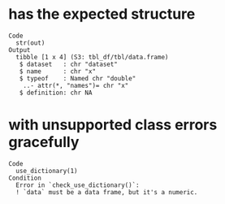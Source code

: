 # has the expected structure

    Code
      str(out)
    Output
      tibble [1 x 4] (S3: tbl_df/tbl/data.frame)
       $ dataset   : chr "dataset"
       $ name      : chr "x"
       $ typeof    : Named chr "double"
        ..- attr(*, "names")= chr "x"
       $ definition: chr NA

# with unsupported class errors gracefully

    Code
      use_dictionary(1)
    Condition
      Error in `check_use_dictionary()`:
      ! `data` must be a data frame, but it's a numeric.

